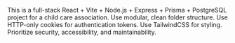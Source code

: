 <!-- Use this file to provide workspace-specific custom instructions to Copilot. For more details, visit https://code.visualstudio.com/docs/copilot/copilot-customization#_use-a-githubcopilotinstructionsmd-file -->

This is a full-stack React + Vite + Node.js + Express + Prisma + PostgreSQL project for a child care association. Use modular, clean folder structure. Use HTTP-only cookies for authentication tokens. Use TailwindCSS for styling. Prioritize security, accessibility, and maintainability.
